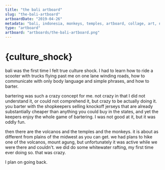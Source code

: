 ```yaml
---
title: "the bali artboard"
slug: "the-bali-artboard"
artboardDate: "2019-04-26"
metadata: "bali, indonesia, monkeys, temples, artboard, collage, art, nature"
type: "artboard"
artboard: "artboards/the-bali-artboard.png"
---
```


# {culture_shock}
bali was the first time I felt true culture shock. I had to learn how to ride a scooter with trucks flying past me on one lane winding roads, how to communicate with only body language and simple phrases, and how to barter.

bartering was such a crazy concept for me. not crazy in that I did not understand it, or could not comprehend it, but crazy to be actually doing it. you barter with the shopkeepers selling knockoff jerseys that are already substantially cheaper than anything you could buy in the states, and yet the keepers enjoy the whole game of bartering. I was not good at it, but it was oddly fun.

then there are the volcanos and the temples and the monkeys. it is about as different from plains of the midwest as you can get. we had plans to hike one of the volcanos, mount agung, but unfortunately it was active while we were there and couldn't. we did do some whitewater rafting, my first time ever doing so. that was crazy.

I plan on going back. 
